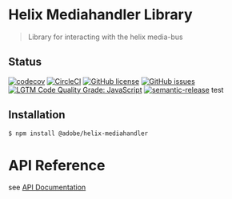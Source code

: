 # Helix Mediahandler Library

> Library for interacting with the helix media-bus

## Status
[![codecov](https://img.shields.io/codecov/c/github/adobe/helix-mediahandler.svg)](https://codecov.io/gh/adobe/helix-mediahandler)
[![CircleCI](https://circleci.com/gh/adobe/helix-mediahandler.svg?style=svg)](https://circleci.com/gh/adobe/helix-mediahandler)
[![GitHub license](https://img.shields.io/github/license/adobe/helix-mediahandler.svg)](https://github.com/adobe/helix-mediahandler/blob/main/LICENSE.txt)
[![GitHub issues](https://img.shields.io/github/issues/adobe/helix-mediahandler.svg)](https://github.com/adobe/helix-mediahandler/issues)
[![LGTM Code Quality Grade: JavaScript](https://img.shields.io/lgtm/grade/javascript/g/adobe/helix-mediahandler.svg?logo=lgtm&logoWidth=18)](https://lgtm.com/projects/g/adobe/helix-mediahandler)
[![semantic-release](https://img.shields.io/badge/%20%20%F0%9F%93%A6%F0%9F%9A%80-semantic--release-e10079.svg)](https://github.com/semantic-release/semantic-release)
test
## Installation

```bash
$ npm install @adobe/helix-mediahandler
```

# API Reference

see [API Documentation](./docs/README.md)
